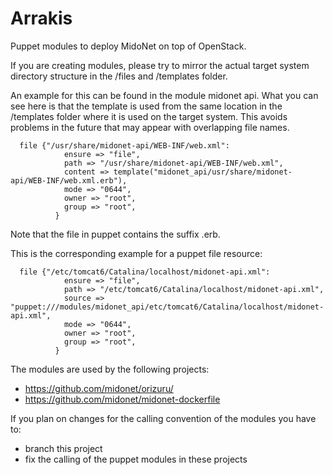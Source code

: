 Arrakis
=======

Puppet modules to deploy MidoNet on top of OpenStack.

If you are creating modules, please try to mirror the actual target system directory structure in the /files and /templates folder.

An example for this can be found in the module midonet api.
What you can see here is that the template is used from the same location in the /templates folder where it is used on the target system.  This avoids problems in the future that may appear with overlapping file names.
```
  file {"/usr/share/midonet-api/WEB-INF/web.xml":
            ensure => "file",
            path => "/usr/share/midonet-api/WEB-INF/web.xml",
            content => template("midonet_api/usr/share/midonet-api/WEB-INF/web.xml.erb"),
            mode => "0644",
            owner => "root",
            group => "root",
          }
```
Note that the file in puppet contains the suffix .erb.

This is the corresponding example for a puppet file resource:
```
  file {"/etc/tomcat6/Catalina/localhost/midonet-api.xml":
            ensure => "file",
            path => "/etc/tomcat6/Catalina/localhost/midonet-api.xml",
            source => "puppet:///modules/midonet_api/etc/tomcat6/Catalina/localhost/midonet-api.xml",
            mode => "0644",
            owner => "root",
            group => "root",
          }
```

The modules are used by the following projects:
- https://github.com/midonet/orizuru/
- https://github.com/midonet/midonet-dockerfile

If you plan on changes for the calling convention of the modules you have to:
- branch this project
- fix the calling of the puppet modules in these projects

